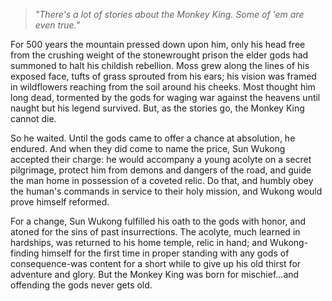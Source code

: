 > _"There's a lot of stories about the Monkey King. Some of 'em are even true."_

For 500 years the mountain pressed down upon him, only his head free from the crushing weight of the stonewrought prison the elder gods had summoned to halt his childish rebellion. Moss grew along the lines of his exposed face, tufts of grass sprouted from his ears; his vision was framed in wildflowers reaching from the soil around his cheeks. Most thought him long dead, tormented by the gods for waging war against the heavens until naught but his legend survived. But, as the stories go, the Monkey King cannot die.

So he waited. Until the gods came to offer a chance at absolution, he endured. And when they did come to name the price, Sun Wukong accepted their charge: he would accompany a young acolyte on a secret pilgrimage, protect him from demons and dangers of the road, and guide the man home in possession of a coveted relic. Do that, and humbly obey the human's commands in service to their holy mission, and Wukong would prove himself reformed.

For a change, Sun Wukong fulfilled his oath to the gods with honor, and atoned for the sins of past insurrections. The acolyte, much learned in hardships, was returned to his home temple, relic in hand; and Wukong-finding himself for the first time in proper standing with any gods of consequence-was content for a short while to give up his old thirst for adventure and glory. But the Monkey King was born for mischief...and offending the gods never gets old.
